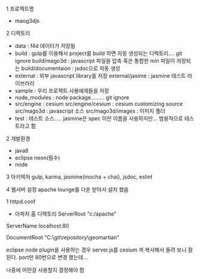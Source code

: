 1 프로젝트명
 - maog3djs 

2 디렉토리
 - data 					: f4d 데이터가 저장됨
 - build 					: gulp를 이용해서 project를 build 하면 자동 생성되는 디렉토리.... git ignore
   build/mago3d 			: javascript 파일을 압축 혹은 통합한 min 파일이 저장되는
   build/documentaion 		: jsdoc으로 자동 생성
 - external					: 외부 javascript library를 저장
   external/jasime			: jasmine 테스트 라이브러리
 - sample 					: 우리 프로젝트 사용예제들을 저장
 - node_modules 			: node package......... git ignore
 - src/engine				: cesium
   src/engine/cesium		: cesium customizing source
   src/mago3d				: javascript 소스
   src/mago3d/images		: 이미지 폴더
 - test						: 테스트 소스..... jasmine은 spec 이란 이름을 사용하지만... 범용적으로 테스트라고 함

2 개발환경
 - java8
 - eclipse neon(필수)
 - node
 
3 아키텍처
 gulp, karma, jasmine(mocha + chai), jsdoc, eslint 
 
4 웹서버 설정
apache lounge를 다운 받아서 설치 했음

1 httpd.conf
 - 아파치 홈 디렉토리
 ServerRoot "c:/apache"

ServerName localhost:80

 DocumentRoot "C:\git\repository\geomartian"



eclipse node plugin을 사용하는 경우
server.js를 cesium 꺼 복사해서 돌려 보니 잘 된다.
port만 80번으로 변경 했는데...

나중에 어떤걸 사용할지 결정해야 함